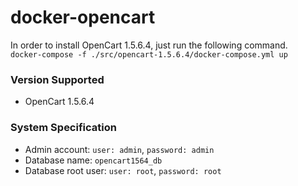 # docker-opencart
In order to install OpenCart 1.5.6.4, just run the following command.  
`docker-compose -f ./src/opencart-1.5.6.4/docker-compose.yml up`

### Version Supported
- OpenCart 1.5.6.4 

### System Specification
- Admin account: `user: admin`, `password: admin`
- Database name: `opencart1564_db`
- Database root user: `user: root`, `password: root`
